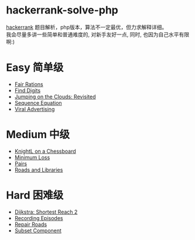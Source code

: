# hackerrank-solve-php
[hackerrank](https://www.hackerrank.com) 题目解析，php版本，算法不一定最优，但力求解释详细。  
我会尽量多讲一些简单和普通难度的, 对新手友好一点, 同时, 也因为自己水平有限啊:) 

# Easy 简单级
* [Fair Rations](./Fair-Rations)
* [Find Digits](./Find-Digits)
* [Jumping on the Clouds: Revisited](./Jumping-Clouds)
* [Sequence Equation](./Sequence-Equation)
* [Viral Advertising](./Viral-Advertising)

# Medium 中级
* [KnightL on a Chessboard](./KnightL-on-a-Chessboard)
* [Minimum Loss](./Minimum-Loss)
* [Pairs](./Pairs)
* [Roads and Libraries](./Roads-and-Libraries)

# Hard 困难级
* [Dijkstra: Shortest Reach 2](./Dijkstra-Reach2)
* [Recording Episodes](./Recording-Episodes)
* [Repair Roads](./Repair-Roads)
* [Subset Component](./Subset-Component)
